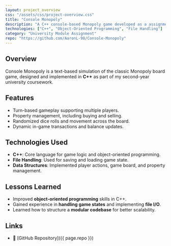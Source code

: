 ```yaml
---
layout: project_overview
css: "/assets/css/project-overview.css"
title: "Console Monopoly"
description: "A C++ console-based Monopoly game developed as a assignment for university module."
technologies: ["C++", "Object-Oriented Programming", "File Handling"]
category: "University Module Assignment"
repo: "https://github.com/AaronL-98/Console-Monopoly"
---
```


## Overview
Console Monopoly is a text-based simulation of the classic Monopoly board game, designed and implemented in **C++** as part of my second-year university coursework.

## Features
- Turn-based gameplay supporting multiple players.
- Property management, including buying and selling.
- Randomized dice rolls and movement across the board.
- Dynamic in-game transactions and balance updates.

## Technologies Used
- **C++**: Core language for game logic and object-oriented programming.
- **File Handling**: Used for saving and loading game state.
- **Data Structures**: Implemented player actions, game board, and property management.

## Lessons Learned
- Improved **object-oriented programming** skills in C++.
- Gained experience in **handling game states** and implementing **file I/O**.
- Learned how to structure a **modular codebase** for better scalability.

## Links
- 📂 [GitHub Repository]({{ page.repo }})